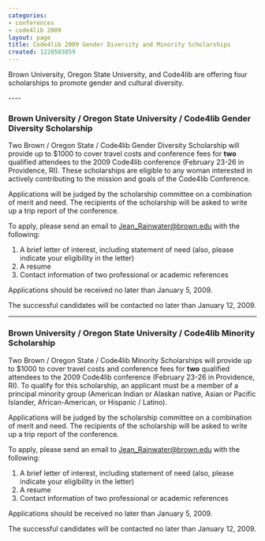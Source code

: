 ```yaml
---
categories:
- conferences
- code4lib 2009
layout: page
title: Code4lib 2009 Gender Diversity and Minority Scholarships
created: 1228503859
---
```

<p>Brown University, Oregon State University, and Code4lib are offering four scholarships to promote gender and cultural diversity.</p>
<!--break-->
----

<h3><strong>Brown University / Oregon State University / Code4lib Gender Diversity Scholarship</strong></h3>

Two Brown / Oregon State / Code4lib Gender Diversity Scholarship will provide up to $1000 to cover travel costs and conference fees for <strong>two</strong> qualified attendees to the 2009 Code4lib conference (February 23-26 in Providence, RI). These scholarships are eligible to any woman interested in actively contributing to the mission and goals of the Code4lib Conference. 

Applications will be judged by the scholarship committee on a combination of merit and need. The recipients of the scholarship will be asked to write up a trip report of the conference.

To apply, please send an email to Jean_Rainwater@brown.edu with the following:
<ol>
<li>A brief letter of interest, including statement of need (also, please indicate your eligibility in the letter)</li>

<li>A resume</li>

<li>Contact information of two professional or academic references</li>
</ol>

Applications should be received no later than January 5, 2009.

The successful candidates will be contacted no later than January 12, 2009.

----

<h3><strong>Brown University / Oregon State University / Code4lib Minority Scholarship</strong></h3>

Two Brown / Oregon State / Code4lib Minority Scholarships will provide up to $1000 to cover travel costs and conference fees for <strong>two</strong> qualified attendees to the 2009 Code4lib conference (February 23-26 in Providence, RI). To qualify for this scholarship, an applicant must be a member of a principal minority group (American Indian or Alaskan native, Asian or Pacific Islander, African-American, or Hispanic / Latino).

Applications will be judged by the scholarship committee on a combination of merit and need. The recipients of the scholarship will be asked to write up a trip report of the conference.

To apply, please send an email to Jean_Rainwater@brown.edu with the following:
<ol>
<li>A brief letter of interest, including statement of need (also, please indicate your eligibility in the letter)</li>

<li>A resume</li>

<li>Contact information of two professional or academic references</li>
</ol>

Applications should be received no later than January 5, 2009.

The successful candidates will be contacted no later than January 12, 2009.
